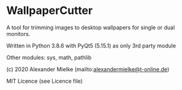# WallpaperCutter
A tool for trimming images to desktop wallpapers for single or dual monitors.

Written in Python 3.8.6 with PyQt5 (5.15.1) as only 3rd party module

Other modules: sys, math, pathlib

(c) 2020 Alexander Mielke (mailto:alexandermielke@t-online.de)

MIT Licence (see Licence file)

